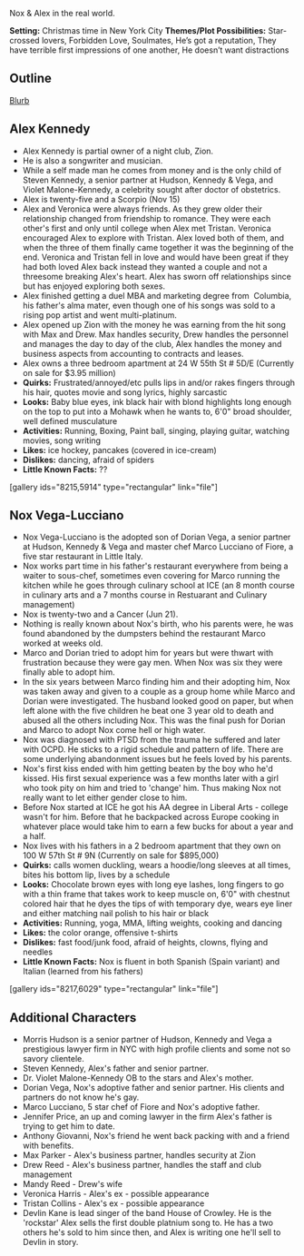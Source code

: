 Nox & Alex in the real world.

**Setting:** Christmas time in New York City
**Themes/Plot Possibilities:** Star-crossed lovers, Forbidden Love, Soulmates, He’s got a reputation, They have terrible first impressions of one another, He doesn’t want distractions

## Outline

[Blurb](https://storiesbyaj.wordpress.com/2017/07/12/side-project-blurb/)

## Alex Kennedy

* Alex Kennedy is partial owner of a night club, Zion.
* He is also a songwriter and musician.
* While a self made man he comes from money and is the only child of Steven Kennedy, a senior partner at Hudson, Kennedy & Vega, and Violet Malone-Kennedy, a celebrity sought after doctor of obstetrics.
* Alex is twenty-five and a Scorpio (Nov 15)
* Alex and Veronica were always friends. As they grew older their relationship changed from friendship to romance. They were each other's first and only until college when Alex met Tristan. Veronica encouraged Alex to explore with Tristan. Alex loved both of them, and when the three of them finally came together it was the beginning of the end. Veronica and Tristan fell in love and would have been great if they had both loved Alex back instead they wanted a couple and not a threesome breaking Alex's heart. Alex has sworn off relationships since but has enjoyed exploring both sexes.
* Alex finished getting a duel MBA and marketing degree from  Columbia, his father's alma mater, even though one of his songs was sold to a rising pop artist and went multi-platinum.
* Alex opened up Zion with the money he was earning from the hit song with Max and Drew. Max handles security, Drew handles the personnel and manages the day to day of the club, Alex handles the money and business aspects from accounting to contracts and leases.
* Alex owns a three bedroom apartment at 24 W 55th St # 5D/E (Currently on sale for $3.95 million)
* **Quirks:**  Frustrated/annoyed/etc pulls lips in and/or rakes fingers through his hair, quotes movie and song lyrics, highly sarcastic
* **Looks:** Baby blue eyes, ink black hair with blond highlights long enough on the top to put into a Mohawk when he wants to, 6'0" broad shoulder, well defined musculature
* **Activities:** Running, Boxing, Paint ball, singing, playing guitar, watching movies, song writing
* **Likes:** ice hockey, pancakes (covered in ice-cream)
* **Dislikes:** dancing, afraid of spiders
* **Little Known Facts:** ??

[gallery ids="8215,5914" type="rectangular" link="file"]

## Nox Vega-Lucciano

* Nox Vega-Lucciano is the adopted son of Dorian Vega, a senior partner at Hudson, Kennedy & Vega and master chef Marco Lucciano of Fiore, a five star restaurant in Little Italy.
* Nox works part time in his father's restaurant everywhere from being a waiter to sous-chef, sometimes even covering for Marco running the kitchen while he goes through culinary school at ICE (an 8 month course in culinary arts and a 7 months course in Restuarant and Culinary management)
* Nox is twenty-two and a Cancer (Jun 21).
* Nothing is really known about Nox's birth, who his parents were, he was found abandoned by the dumpsters behind the restaurant Marco worked at weeks old.
* Marco and Dorian tried to adopt him for years but were thwart with frustration because they were gay men. When Nox was six they were finally able to adopt him.
* In the six years between Marco finding him and their adopting him, Nox was taken away and given to a couple as a group home while Marco and Dorian were investigated. The husband looked good on paper, but when left alone with the five children he beat one 3 year old to death and abused all the others including Nox. This was the final push for Dorian and Marco to adopt Nox come hell or high water.
* Nox was diagnosed with PTSD from the trauma he suffered and later with OCPD. He sticks to a rigid schedule and pattern of life. There are some underlying abandonment issues but he feels loved by his parents.
* Nox's first kiss ended with him getting beaten by the boy who he'd kissed. His first sexual experience was a few months later with a girl who took pity on him and tried to 'change' him. Thus making Nox not really want to let either gender close to him.
* Before Nox started at ICE he got his AA degree in Liberal Arts - college wasn't for him.  Before that he backpacked across Europe cooking in whatever place would take him to earn a few bucks for about a year and a half.
* Nox lives with his fathers in a 2 bedroom apartment that they own on 100 W 57th St # 9N (Currently on sale for $895,000)
* **Quirks:**  calls women duckling, wears a hoodie/long sleeves at all times, bites his bottom lip, lives by a schedule
* **Looks:** Chocolate brown eyes with long eye lashes, long fingers to go with a thin frame that takes work to keep muscle on, 6'0" with chestnut colored hair that he dyes the tips of with temporary dye, wears eye liner and either matching nail polish to his hair or black
* **Activities:** Running, yoga, MMA, lifting weights, cooking and dancing
* **Likes:** the color orange, offensive t-shirts
* **Dislikes:** fast food/junk food, afraid of heights, clowns, flying and needles
* **Little Known Facts:** Nox is fluent in both Spanish (Spain variant) and Italian (learned from his fathers)

[gallery ids="8217,6029" type="rectangular" link="file"]

## Additional Characters

* Morris Hudson is a senior partner of Hudson, Kennedy and Vega a prestigious lawyer firm in NYC with high profile clients and some not so savory clientele.
* Steven Kennedy, Alex's father and senior partner.
* Dr. Violet Malone-Kennedy OB to the stars and Alex's mother.
* Dorian Vega, Nox's adoptive father and senior partner.  His clients and partners do not know he's gay.
* Marco Lucciano, 5 star chef of Fiore and Nox's adoptive father.
* Jennifer Price, an up and coming lawyer in the firm Alex's father is trying to get him to date.
* Anthony Giovanni, Nox's friend he went back packing with and a friend with benefits.
* Max Parker - Alex's business partner, handles security at Zion
* Drew Reed - Alex's business partner, handles the staff and club management
* Mandy Reed - Drew's wife
* Veronica Harris - Alex's ex - possible appearance
* Tristan Collins - Alex's ex - possible appearance
* Devlin Kane is lead singer of the band House of Crowley.  He is the 'rockstar' Alex sells the first double platnium song to.  He has a two others he's sold to him since then, and Alex is writing one he'll sell to Devlin in story.